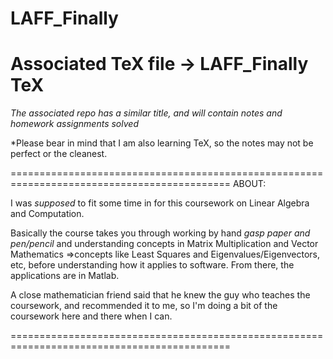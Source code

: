 # LAFF_Finally
# Associated TeX file -> LAFF_Finally TeX

*The associated repo has a similar title, and will contain notes and homework assignments solved*


*Please bear in mind that I am also learning TeX, so the notes may not be perfect or the cleanest.


============================================================================================
ABOUT:

I was *supposed* to fit some time in for this coursework on Linear Algebra and Computation.

Basically the course takes you through working by hand
*gasp paper and pen/pencil*
and understanding concepts in 
Matrix Multiplication and Vector Mathematics =>concepts like 
Least Squares and Eigenvalues/Eigenvectors, etc, before understanding
how it applies to software. From there, the applications are in Matlab.

A close mathematician friend said that he knew the guy who teaches the 
coursework, and recommended it to me, so I'm doing a bit of the coursework
here and there when I can.

============================================================================================


